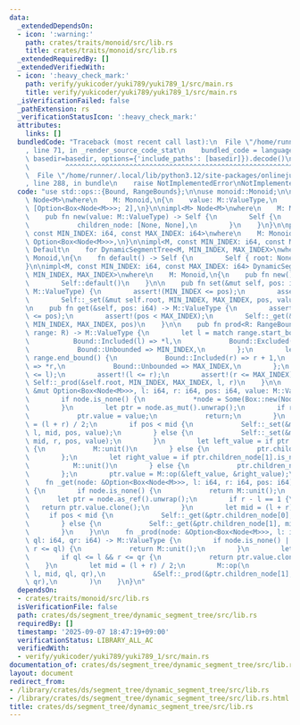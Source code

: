 ```yaml
---
data:
  _extendedDependsOn:
  - icon: ':warning:'
    path: crates/traits/monoid/src/lib.rs
    title: crates/traits/monoid/src/lib.rs
  _extendedRequiredBy: []
  _extendedVerifiedWith:
  - icon: ':heavy_check_mark:'
    path: verify/yukicoder/yuki789/yuki789_1/src/main.rs
    title: verify/yukicoder/yuki789/yuki789_1/src/main.rs
  _isVerificationFailed: false
  _pathExtension: rs
  _verificationStatusIcon: ':heavy_check_mark:'
  attributes:
    links: []
  bundledCode: "Traceback (most recent call last):\n  File \"/home/runner/.local/lib/python3.12/site-packages/onlinejudge_verify/documentation/build.py\"\
    , line 71, in _render_source_code_stat\n    bundled_code = language.bundle(stat.path,\
    \ basedir=basedir, options={'include_paths': [basedir]}).decode()\n          \
    \         ^^^^^^^^^^^^^^^^^^^^^^^^^^^^^^^^^^^^^^^^^^^^^^^^^^^^^^^^^^^^^^^^^^^^^^^^^^^^^^^^^\n\
    \  File \"/home/runner/.local/lib/python3.12/site-packages/onlinejudge_verify/languages/rust.py\"\
    , line 288, in bundle\n    raise NotImplementedError\nNotImplementedError\n"
  code: "use std::ops::{Bound, RangeBounds};\n\nuse monoid::Monoid;\n\npub struct\
    \ Node<M>\nwhere\n    M: Monoid,\n{\n    value: M::ValueType,\n    children_node:\
    \ [Option<Box<Node<M>>>; 2],\n}\n\nimpl<M> Node<M>\nwhere\n    M: Monoid,\n{\n\
    \    pub fn new(value: M::ValueType) -> Self {\n        Self {\n            value,\n\
    \            children_node: [None, None],\n        }\n    }\n}\n\npub struct DynamicSegmentTree<M,\
    \ const MIN_INDEX: i64, const MAX_INDEX: i64>\nwhere\n    M: Monoid,\n{\n    root:\
    \ Option<Box<Node<M>>>,\n}\n\nimpl<M, const MIN_INDEX: i64, const MAX_INDEX: i64>\
    \ Default\n    for DynamicSegmentTree<M, MIN_INDEX, MAX_INDEX>\nwhere\n    M:\
    \ Monoid,\n{\n    fn default() -> Self {\n        Self { root: None }\n    }\n\
    }\n\nimpl<M, const MIN_INDEX: i64, const MAX_INDEX: i64> DynamicSegmentTree<M,\
    \ MIN_INDEX, MAX_INDEX>\nwhere\n    M: Monoid,\n{\n    pub fn new() -> Self {\n\
    \        Self::default()\n    }\n\n    pub fn set(&mut self, pos: i64, value:\
    \ M::ValueType) {\n        assert!(MIN_INDEX <= pos);\n        assert!(pos < MAX_INDEX);\n\
    \        Self::_set(&mut self.root, MIN_INDEX, MAX_INDEX, pos, value);\n    }\n\
    \n    pub fn get(&self, pos: i64) -> M::ValueType {\n        assert!(MIN_INDEX\
    \ <= pos);\n        assert!(pos < MAX_INDEX);\n        Self::_get(&self.root,\
    \ MIN_INDEX, MAX_INDEX, pos)\n    }\n\n    pub fn prod<R: RangeBounds<i64>>(&self,\
    \ range: R) -> M::ValueType {\n        let l = match range.start_bound() {\n \
    \           Bound::Included(l) => *l,\n            Bound::Excluded(l) => l + 1,\n\
    \            Bound::Unbounded => MIN_INDEX,\n        };\n        let r = match\
    \ range.end_bound() {\n            Bound::Included(r) => r + 1,\n            Bound::Excluded(r)\
    \ => *r,\n            Bound::Unbounded => MAX_INDEX,\n        };\n        assert!(MIN_INDEX\
    \ <= l);\n        assert!(l <= r);\n        assert!(r <= MAX_INDEX);\n       \
    \ Self::_prod(&self.root, MIN_INDEX, MAX_INDEX, l, r)\n    }\n\n    fn _set(node:\
    \ &mut Option<Box<Node<M>>>, l: i64, r: i64, pos: i64, value: M::ValueType) {\n\
    \        if node.is_none() {\n            *node = Some(Box::new(Node::<M>::new(M::unit())));\n\
    \        }\n        let ptr = node.as_mut().unwrap();\n        if r - l == 1 {\n\
    \            ptr.value = value;\n            return;\n        }\n        let mid\
    \ = (l + r) / 2;\n        if pos < mid {\n            Self::_set(&mut ptr.children_node[0],\
    \ l, mid, pos, value);\n        } else {\n            Self::_set(&mut ptr.children_node[1],\
    \ mid, r, pos, value);\n        }\n        let left_value = if ptr.children_node[0].is_none()\
    \ {\n            M::unit()\n        } else {\n            ptr.children_node[0].as_mut().unwrap().value.clone()\n\
    \        };\n        let right_value = if ptr.children_node[1].is_none() {\n \
    \           M::unit()\n        } else {\n            ptr.children_node[1].as_mut().unwrap().value.clone()\n\
    \        };\n        ptr.value = M::op(&left_value, &right_value);\n    }\n\n\
    \    fn _get(node: &Option<Box<Node<M>>>, l: i64, r: i64, pos: i64) -> M::ValueType\
    \ {\n        if node.is_none() {\n            return M::unit();\n        }\n \
    \       let ptr = node.as_ref().unwrap();\n        if r - l == 1 {\n         \
    \   return ptr.value.clone();\n        }\n        let mid = (l + r) / 2;\n   \
    \     if pos < mid {\n            Self::_get(&ptr.children_node[0], l, mid, pos)\n\
    \        } else {\n            Self::_get(&ptr.children_node[1], mid, r, pos)\n\
    \        }\n    }\n\n    fn _prod(node: &Option<Box<Node<M>>>, l: i64, r: i64,\
    \ ql: i64, qr: i64) -> M::ValueType {\n        if node.is_none() || (qr <= l ||\
    \ r <= ql) {\n            return M::unit();\n        }\n        let ptr = node.as_ref().unwrap();\n\
    \        if ql <= l && r <= qr {\n            return ptr.value.clone();\n    \
    \    }\n        let mid = (l + r) / 2;\n        M::op(\n            &Self::_prod(&ptr.children_node[0],\
    \ l, mid, ql, qr),\n            &Self::_prod(&ptr.children_node[1], mid, r, ql,\
    \ qr),\n        )\n    }\n}\n"
  dependsOn:
  - crates/traits/monoid/src/lib.rs
  isVerificationFile: false
  path: crates/ds/segment_tree/dynamic_segment_tree/src/lib.rs
  requiredBy: []
  timestamp: '2025-09-07 18:47:19+09:00'
  verificationStatus: LIBRARY_ALL_AC
  verifiedWith:
  - verify/yukicoder/yuki789/yuki789_1/src/main.rs
documentation_of: crates/ds/segment_tree/dynamic_segment_tree/src/lib.rs
layout: document
redirect_from:
- /library/crates/ds/segment_tree/dynamic_segment_tree/src/lib.rs
- /library/crates/ds/segment_tree/dynamic_segment_tree/src/lib.rs.html
title: crates/ds/segment_tree/dynamic_segment_tree/src/lib.rs
---
```

